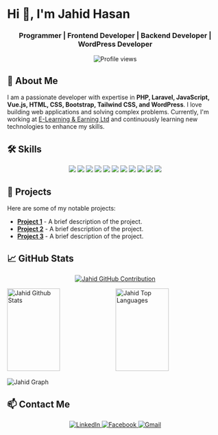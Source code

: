 # Hi 👋, I'm Jahid Hasan

<h3 align="center">Programmer | Frontend Developer | Backend Developer | WordPress Developer</h3>

<div align="center">

![Profile views](https://komarev.com/ghpvc/?username=JahidHasanOfficial&color=red)

</div>

## 🚀 About Me

I am a passionate developer with expertise in **PHP, Laravel, JavaScript, Vue.js, HTML, CSS, Bootstrap, Tailwind CSS, and WordPress**. I love building web applications and solving complex problems. Currently, I'm working at [E-Learning & Earning Ltd](https://e-laeltd.com/) and continuously learning new technologies to enhance my skills.

## 🛠️ Skills

<p align="center">
  <img src="https://img.shields.io/badge/PHP-777BB4?style=for-the-badge&logo=php&logoColor=white">
  <img src="https://img.shields.io/badge/Laravel-FF2D20?style=for-the-badge&logo=laravel&logoColor=white">
  <img src="https://img.shields.io/badge/JavaScript-F7DF1E?style=for-the-badge&logo=javascript&logoColor=black">
  <img src="https://img.shields.io/badge/Vue.js-4FC08D?style=for-the-badge&logo=vue.js&logoColor=white">
  <img src="https://img.shields.io/badge/HTML5-E34F26?style=for-the-badge&logo=html5&logoColor=white">
  <img src="https://img.shields.io/badge/CSS3-1572B6?style=for-the-badge&logo=css3&logoColor=white">
  <img src="https://img.shields.io/badge/Bootstrap-563D7C?style=for-the-badge&logo=bootstrap&logoColor=white">
  <img src="https://img.shields.io/badge/Tailwind_CSS-38B2AC?style=for-the-badge&logo=tailwind-css&logoColor=white">
  <img src="https://img.shields.io/badge/WordPress-21759B?style=for-the-badge&logo=wordpress&logoColor=white">
  <img src="https://img.shields.io/badge/MySQL-4479A1?style=for-the-badge&logo=mysql&logoColor=white">
  <img src="https://img.shields.io/badge/Git-F05032?style=for-the-badge&logo=git&logoColor=white">
</p>

## 📂 Projects

Here are some of my notable projects:

- **[Project 1](https://github.com/JahidHasanOfficial/project1)** - A brief description of the project.
- **[Project 2](https://github.com/JahidHasanOfficial/project2)** - A brief description of the project.
- **[Project 3](https://github.com/JahidHasanOfficial/project3)** - A brief description of the project.

## 📈 GitHub Stats

<p align="center">
  <a href="https://github.com/JahidHasanOfficial">
    <img src="https://github-profile-summary-cards.vercel.app/api/cards/profile-details?username=JahidHasanOfficial&theme=radical" alt="Jahid GitHub Contribution"/>
  </a>
</p>

<a> 
    <a href="https://github.com/JahidHasanOfficial"><img alt="Jahid Github Stats" src="https://denvercoder1-github-readme-stats.vercel.app/api?username=JahidHasanOfficial&show_icons=true&count_private=true&theme=react&border_color=7F3FBF&bg_color=0D1117&title_color=F85D7F&icon_color=F8D866" height="192px" width="49.5%"/></a>
  <a href="https://github.com/JahidHasanOfficial"><img alt="Jahid Top Languages" src="https://denvercoder1-github-readme-stats.vercel.app/api/top-langs/?username=JahidHasanOfficial&langs_count=8&layout=compact&theme=react&border_color=7F3FBF&bg_color=0D1117&title_color=F85D7F&icon_color=F8D866" height="192px" width="49.5%"/></a>
  <br/>
</a>

![Jahid Graph](https://github-readme-activity-graph.vercel.app/graph?username=JahidHasanOfficial&custom_title=Jahid%20GitHub%20Activity%20Graph&bg_color=0D1117&color=7F3FBF&line=7F3FBF&point=7F3FBF&area_color=FFFFFF&title_color=FFFFFF&area=true)

## 📫 Contact Me

<div align="center">
  <a href="https://www.linkedin.com/in/jahidhasan23/" target="_blank">
    <img src="https://img.shields.io/badge/LinkedIn-0077B5?style=for-the-badge&logo=linkedin&logoColor=white" alt="LinkedIn"/>
  </a>
  <a href="https://www.facebook.com/jahid49hasan" target="_blank">
    <img src="https://img.shields.io/badge/Facebook-1877F2?style=for-the-badge&logo=facebook&logoColor=white" alt="Facebook"/>
  </a>
  <a href="mailto:jahidhasanofficial23@gmail.com" target="_blank">
    <img src="https://img.shields.io/badge/Gmail-D14836?style=for-the-badge&logo=gmail&logoColor=white" alt="Gmail"/>
  </a>
</div>
